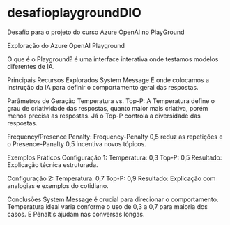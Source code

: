 # desafioplaygroundDIO
Desafio para o projeto do curso  Azure OpenAI no PlayGround


Exploração do Azure OpenAI Playground


O que é o Playground?
é uma interface interativa onde testamos modelos diferentes de IA.

Principais Recursos Explorados
System Message
É onde colocamos a instrução da IA para definir o comportamento geral das respostas.

Parâmetros de Geração
Temperatura vs. Top-P: A Temperatura define o grau de criatividade das respostas, quanto maior mais criativa, porém menos precisa as respostas. Já o Top-P controla a diversidade das respostas.

Frequency/Presence Penalty: Frequency-Penalty 0,5 reduz as repetições e o Presence-Panalty 0,5 incentiva novos tópicos.

Exemplos Práticos
Configuração 1: 
Temperatura: 0,3
Top-P: 0,5
Resultado: Explicação técnica estruturada.

Configuração 2:
Temperatura: 0,7
Top-P: 0,9
Resultado: Explicação com analogias e exemplos do cotidiano.

Conclusões 
System Message é crucial para direcionar o comportamento. Temperatura ideal varia conforme o uso de 0,3 a 0,7 para maioria dos casos. E Pênaltis ajudam nas conversas longas.
